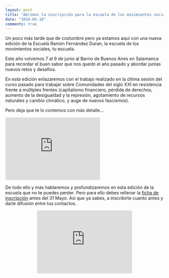 ```yaml
---
layout: post
title: "Abrimos la inscripción para la escuela de los movimientos sociales de 2019"
date: "2019-05-10"
comments: true
---
```


Un poco más tarde que de costumbre pero ya estamos aquí con una nueva edición de la Escuela Ramón Fernández Duran, la escuela de los movimientos sociales, tu escuela.

Este año volvemos 7 al 9 de junio al Barrio de Buenos Aires en Salamanca para recordar el buen sabor que nos quedó el año pasado y abordar juntas nuevos retos y desafíos.

En esta edición enlazaremos con el trabajo realizado en la última sesión del curso pasado para trabajar sobre Comunidades del siglo XXI en resistencia frente a múltiples frentes (capitalismo financiero, pérdida de derechos, aumento de la desigualdad y la represión, agotamiento de recursos naturales y cambio climático, y auge de nuevos fascismos).

Pero deja que te lo contemos con más detalle...

<iframe id='audio_35878090' frameborder='0' allowfullscreen='' scrolling='no' height='200' style='border:1px solid #EEE; box-sizing:border-box; width:60%;' src="https://www.ivoox.com/player_ej_35878090_4_1.html?c1=ff6600"></iframe>

De todo ello y más hablaremos y profundizaremos en esta edición de la escuela que no te puedes perder. Pero para ello debes rellenar la [ficha de inscripción](/inscripcion/) antes del 31 Mayo. Así que ya sabes, a inscribirte cuanto antes y darle difusión entre tus contactos.

<iframe id='audio_35878090' frameborder='0' allowfullscreen='' scrolling='no' height='200' style='display:block; width:60%; margin:auto;' src="https://www.ivoox.com/player_ej_35878090_4_1.html?c1=ff6600"></iframe>
